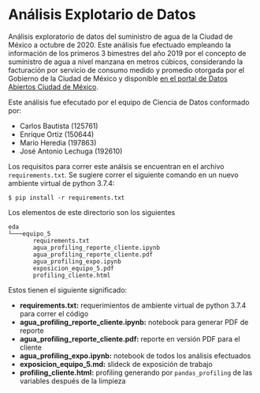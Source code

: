 # Análisis Explotario de Datos
Análisis exploratorio de datos del suministro de agua de la Ciudad de México a octubre de 2020. Este análisis fue efectuado empleando la información de  los primeros 3 bimestres del año 2019 por el concepto de suministro de agua a nivel manzana en metros cúbicos, considerando la facturación por servicio de consumo medido y promedio otorgada por el Gobierno de la Ciudad de México y disponible [en el portal de Datos Abiertos Ciudad de México](https://datos.cdmx.gob.mx/explore/dataset/consumo-agua/information/).

Este análisis fue efecutado por el equipo de Ciencia de Datos conformado por:
* Carlos Bautista (125761)
* Enrique Ortiz (150644)
* Mario Heredia (197863)
* José Antonio Lechuga (192610)

Los requisitos para correr este análsis se encuentran en el archivo `requirements.txt`. Se sugiere
correr el siguiente comando en un nuevo ambiente virtual de python 3.7.4:
```
$ pip install -r requirements.txt
```

Los elementos de este directorio son los siguientes
 ```
eda
└───equipo_5
        requirements.txt
        agua_profiling_reporte_cliente.ipynb
        agua_profiling_reporte_cliente.pdf
        agua_profiling_expo.ipynb
        exposicion_equipo_5.pdf
        profiling_cliente.html
```

Estos tienen el siguiente significado:

* **requirements.txt:** requerimientos de ambiente virtual de python 3.7.4 para correr el código
* **agua_profiling_reporte_cliente.ipynb:** notebook para generar PDF de reporte
* **agua_profiling_reporte_cliente.pdf:** reporte en versión PDF para el cliente
* **agua_profiling_expo.ipynb:** notebook de todos los análisis efectuados
* **exposicion_equipo_5.md:** slideck de exposición de trabajo
* **profiling_cliente.html:** profiling generando por `pandas_profiling` de las variables después de la limpieza
